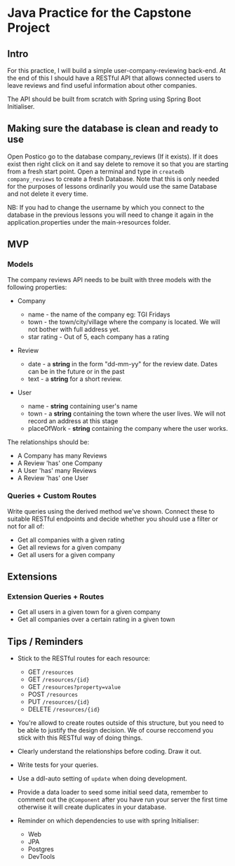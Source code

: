 # Java Practice for the Capstone Project

## Intro

For this practice, I will build a simple user-company-reviewing back-end. At the end of this I should have a RESTful API that allows connected users to leave reviews and find useful information about other companies.

The API should be built from scratch with Spring using Spring Boot Initialiser.


## Making sure the database is clean and ready to use

Open Postico go to the database company_reviews (If it exists).
If it does exist then right click on it and say delete to remove it so that you are starting from a fresh start point.
Open a terminal and type in ```createdb company_reviews``` to create a fresh Database.
Note that this is only needed for the purposes of lessons ordinarily you would use the same Database and not delete it every time.

NB: If you had to change the username by which you connect to the database in the previous lessons you will need to change it again in the application.properties under the main->resources folder.


## MVP

### Models
The company reviews API needs to be built with three models with the following properties:

* Company
  * name - the name of the company eg: TGI Fridays
  * town - the town/city/village where the company is located. We will not bother with full address yet.
  * star rating - Out of 5, each company has a rating
* Review
   * date - a **string** in the form "dd-mm-yy" for the review date. Dates can be in the future or in the past
   * text - a **string** for a short review.

* User
   * name - **string** containing user's name
   * town - a **string** containing the town where the user lives. We will not record an address at this stage
   * placeOfWork - **string** containing the company where the user works.

The relationships should be:

* A Company has many Reviews
* A Review 'has' one Company
* A User 'has' many Reviews
* A Review 'has' one User

### Queries + Custom Routes

Write queries using the derived method we've shown. Connect these to suitable RESTful endpoints and decide whether you should use a filter or not for all of:

* Get all companies with a given rating
* Get all reviews for a given company
* Get all users for a given company


## Extensions


### Extension Queries + Routes

* Get all users in a given town for a given company
* Get all companies over a certain rating in a given town



## Tips / Reminders

* Stick to the RESTful routes for each resource:
   * GET `/resources`
   * GET `/resources/{id}`
   * GET `/resources?property=value`
   * POST `/resources`
   * PUT `/resources/{id}`
   * DELETE `/resources/{id}`

* You're allowd to create routes outside of this structure, but you need to be able to justify the design decision.  We of course reccomend you stick with this RESTful way of doing things.

* Clearly understand the relationships before coding. Draw it out.
* Write tests for your queries.
* Use a ddl-auto setting of `update` when doing development.
* Provide a data loader to seed some initial seed data, remember to comment out the `@Component` after you have run your server the first time otherwise it will create duplicates in your database.
* Reminder on which dependencies to use with spring Initialiser:
  * Web
  * JPA
  * Postgres
  * DevTools
  

